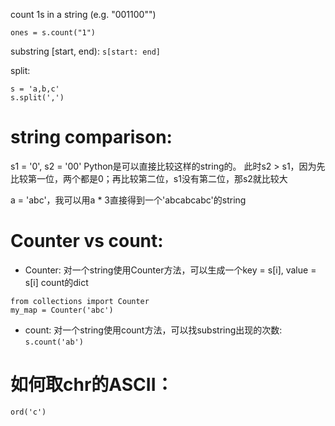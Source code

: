 count 1s in a string (e.g. "001100"")

`ones = s.count("1")`

substring [start, end): `s[start: end]`

split:
```
s = 'a,b,c'
s.split(',')
```

# string comparison: 
s1 = '0', s2 = '00'
Python是可以直接比较这样的string的。
此时s2 > s1，因为先比较第一位，两个都是0；再比较第二位，s1没有第二位，那s2就比较大

a = 'abc'，我可以用a * 3直接得到一个'abcabcabc'的string

# Counter vs count:
- Counter: 对一个string使用Counter方法，可以生成一个key = s[i], value = s[i] count的dict
```
from collections import Counter
my_map = Counter('abc')
```
- count: 对一个string使用count方法，可以找substring出现的次数: `s.count('ab')`


# 如何取chr的ASCII：
`ord('c')`

